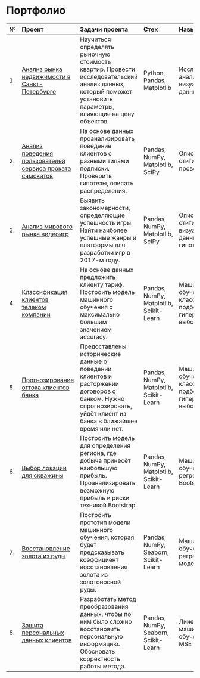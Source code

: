 # Портфолио
| № | Проект | Задачи проекта | Стек | Навыки |
| :--| :-----------| :----------- | :----------- | :----------- |
| 1.| [Анализ рынка недвижимости в Санкт-Петербурге](01_real_estate_market_analisys) | Научиться определять рыночную стоимость квартир. Провести исследовательский анализ данных, который поможет установить параметры, влияющие на цену объектов. | Python, Pandas, Matplotlib | Исследовательский анализ, визуализация данных |
| 2.| [Анализ поведения пользователей сервиса проката самокатов](02_user_behaviour_analysis) | На основе данных проанализировать поведение клиентов с разными типами подписки. Проверить гипотезы, описать распределения. | Pandas, NumPy, Matplotlib, SciPy |  Описательная ститистика, проверка гипотез |
| 3.| [Анализ мирового рынка видеоигр](03_video_games_market_analysis) | Выявить закономерности, определяющие успешность игры. Найти наиболее успешные жанры и платформы для разработки игр в 2017-м году. | Pandas, NumPy, Matplotlib, SciPy | Описательная ститистика, визуализация данных, проверка гипотез |
| 4.| [Классификация клиентов телеком компании](04_clients_classification) | На основе данных предложить клиенту тариф. Построить модель машинного обучения с максимально большим значением accuracy. | Pandas, NumPy, Matplotlib, Scikit-Learn | Машинное обучение, классификация, подбор гиперпараметров, выбор модели |
| 5.| [Прогнозирование оттока клиентов банка](05_bank_churn_prediction) | Предоставлены исторические данные о поведении клиентов и расторжении договоров с банком. Нужно спрогнозировать, уйдёт клиент из банка в ближайшее время или нет. | Pandas, NumPy, Matplotlib, Scikit-Learn | Машинное обучение, классификация, подбор гиперпараметров, выбор модели |
| 6.| [Выбор локации для скважины](06_boring_location_prediction) | Построить модель для определения региона, где добыча принесёт наибольшую прибыль. Проанализировать возможную прибыль и риски техникой Bootstrap. | Pandas, NumPy, Matplotlib, Scikit-Learn | Машинное обучение, регрессия, Bootstrap |
| 7.| [Восстановление золота из руды](07_ml_gold_refining_model) | Построить прототип модели машинного обучения, которая будет предсказывать коэффициент восстановления золота из золотоносной руды. | Pandas, NumPy, Seaborn, Scikit-Learn | Машинное обучение, регрессия, бизнес-модели |
| 8.| [Защита персональных данных клиентов](08_personal_data_cyphering) | Разработать метод преобразования данных, чтобы по ним было сложно восстановить персональную информацию. Обосновать корректность работы метода. | Pandas, NumPy, Seaborn, Scikit-Learn | Линейная алгебра, машинное обучение, метрики MSE и R2 |
